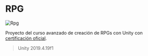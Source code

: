 # RPG

![Rpg](https://static.platzi.com/media/landing-projects/proyecto-rpg-unity.gif)

Proyecto del curso avanzado de creación de RPGs con Unity con [certificación oficial]().
> Unity 2019.4.19f1
